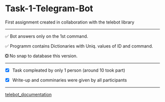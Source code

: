 # Task-1-Telegram-Bot
 First assignment created in collaboration with the telebot library
____

:white_check_mark: Bot answers only on the 1st command.

:white_check_mark: Programm contains Dictionaries with Uniq. values of ID and command.

:negative_squared_cross_mark: No snap to database this version.

____

- [X] Task compleated by only 1 person (around 10 took part)

- [X] Write-up and comminaries were given by all participants

____

[telebot_documentation](https://github.com/eternnoir/pyTelegramBotAPI)
